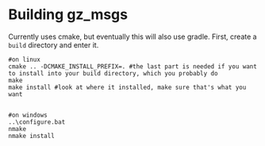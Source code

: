 Building gz_msgs
================

Currently uses cmake, but eventually this will also use gradle.
First, create a `build` directory and enter it.

    #on linux
    cmake .. -DCMAKE_INSTALL_PREFIX=. #the last part is needed if you want to install into your build directory, which you probably do
    make
    make install #look at where it installed, make sure that's what you want


    #on windows
    ..\configure.bat
    nmake
    nmake install
